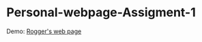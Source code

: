 # Personal-webpage-Assigment-1

Demo: [Rogger's web page](https://personal-webpage-assigment-one.herokuapp.com/)
